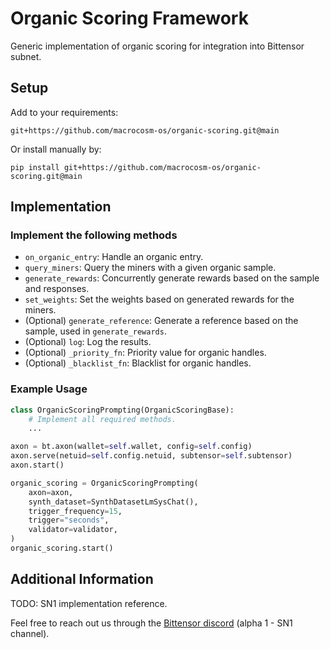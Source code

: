 # Organic Scoring Framework

Generic implementation of organic scoring for integration into Bittensor subnet.

## Setup

Add to your requirements:
```shell
git+https://github.com/macrocosm-os/organic-scoring.git@main
```

Or install manually by:
```shell
pip install git+https://github.com/macrocosm-os/organic-scoring.git@main
```

## Implementation
### Implement the following methods
- `on_organic_entry`: Handle an organic entry.
- `query_miners`: Query the miners with a given organic sample.
- `generate_rewards`: Concurrently generate rewards based on the sample and responses.
- `set_weights`: Set the weights based on generated rewards for the miners.
- (Optional) `generate_reference`: Generate a reference based on the sample, used in `generate_rewards`.
- (Optional) `log`: Log the results.
- (Optional) `_priority_fn`: Priority value for organic handles.
- (Optional) `_blacklist_fn`: Blacklist for organic handles.


### Example Usage

```python
class OrganicScoringPrompting(OrganicScoringBase):
    # Implement all required methods.
    ...

axon = bt.axon(wallet=self.wallet, config=self.config)
axon.serve(netuid=self.config.netuid, subtensor=self.subtensor)
axon.start()

organic_scoring = OrganicScoringPrompting(
    axon=axon,
    synth_dataset=SynthDatasetLmSysChat(),
    trigger_frequency=15,
    trigger="seconds",
    validator=validator,
)
organic_scoring.start()
```


## Additional Information

TODO: SN1 implementation reference.

Feel free to reach out us through the [Bittensor discord](https://discord.gg/UqAxyhrf) (alpha 1 - SN1 channel).
